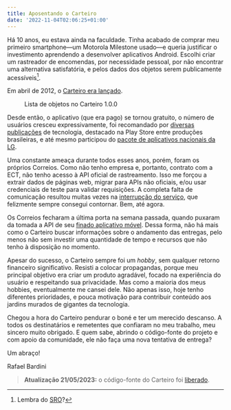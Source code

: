 ```yaml
---
title: Aposentando o Carteiro
date: '2022-11-04T02:06:25+01:00'
---
```


Há 10 anos, eu estava ainda na faculdade. Tinha acabado de comprar meu primeiro smartphone—um Motorola Milestone usado—e queria justificar o investimento aprendendo a desenvolver aplicativos Android. Escolhi criar um rastreador de encomendas, por necessidade pessoal, por não encontrar uma alternativa satisfatória, e pelos dados dos objetos serem publicamente acessíveis[^1].

Em abril de 2012, o [Carteiro era lançado](/blog/notas-de-lancamento/).

<figure>
  <img src="/img/1-0-0-postal-list.png" alt="" />
  <figcaption>Lista de objetos no Carteiro 1.0.0</figcaption>
</figure>

Desde então, o aplicativo (que era pago) se tornou gratuito, o número de usuários cresceu expressivamente, foi recomandado por [diversas](https://www.techtudo.com.br/tudo-sobre/carteiro/) [publicações](https://www.baixaki.com.br/android/download/carteiro.htm) de tecnologia, destacado na Play Store entre produções brasileiras, e até mesmo participou do [pacote de aplicativos nacionais da LG](https://www.jusbrasil.com.br/diarios/79871944/dou-secao-1-11-11-2014-pg-51).

Uma constante ameaça durante todos esses anos, porém, foram os próprios Correios. Como não tenho empresa e, portanto, contrato com a ECT, não tenho acesso à API oficial de rastreamento. Isso me forçou a extrair dados de páginas web, migrar para APIs não oficiais, e/ou usar credenciais de teste para validar requisições. A completa falta de comunicação resultou muitas vezes na [interrupção do serviço](/blog/carteiro-removido-temporariamente-da-play-store), que felizmente sempre consegui contornar. Bem, até agora.

Os Correios fecharam a última porta na semana passada, quando puxaram da tomada a API de seu [finado aplicativo móvel](https://play.google.com/store/apps/details?id=br.com.correios.srocorreios). Dessa forma, não há mais como o Carteiro buscar informações sobre o andamento das entregas, pelo menos não sem investir uma quantidade de tempo e recursos que não tenho à disposição no momento.

Apesar do sucesso, o Carteiro sempre foi um _hobby_, sem qualquer retorno financeiro significativo. Resisti a colocar propagandas, porque meu principal objetivo era criar um produto agradável, focado na experiência do usuário e respeitando sua privacidade. Mas como a maioria dos meus hobbies, eventualmente me cansei dele. Não apenas isso, hoje tenho diferentes prioridades, e pouca motivação para contribuir conteúdo aos jardins murados de gigantes da tecnologia.

Chegou a hora do Carteiro pendurar o boné e ter um merecido descanso. A todos os destinatários e remetentes que confiaram no meu trabalho, meu sincero muito obrigado. E quem sabe, abrindo o código-fonte do projeto e com apoio da comunidade, ele não faça uma nova tentativa de entrega?

Um abraço!

Rafael Bardini

> **Atualização 21/05/2023:** o código-fonte do Carteiro foi [liberado](/blog/codigo-fonte-carteiro-liberado).

[^1]: Lembra do [SRO](https://web.archive.org/web/20120108230723/http://websro.correios.com.br:80/sro_bin/txect01$.QueryList?P_LINGUA=001&P_TIPO=001&P_COD_UNI=SI054542659BR)?
